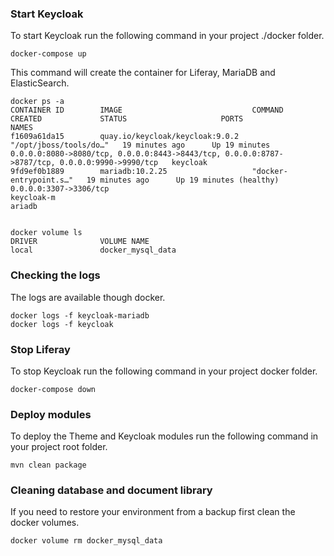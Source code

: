 ### Start Keycloak
To start Keycloak run the following command in your project ./docker folder.
```
docker-compose up
```
This command will create the container for Liferay, MariaDB and ElasticSearch.
```
docker ps -a
CONTAINER ID        IMAGE                             COMMAND                  CREATED             STATUS                     PORTS                    NAMES
f1609a61da15        quay.io/keycloak/keycloak:9.0.2   "/opt/jboss/tools/do…"   19 minutes ago      Up 19 minutes             0.0.0.0:8080->8080/tcp, 0.0.0.0:8443->8443/tcp, 0.0.0.0:8787->8787/tcp, 0.0.0.0:9990->9990/tcp   keycloak
9fd9ef0b1889        mariadb:10.2.25                   "docker-entrypoint.s…"   19 minutes ago      Up 19 minutes (healthy)   0.0.0.0:3307->3306/tcp                                                                           keycloak-m
ariadb


docker volume ls
DRIVER              VOLUME NAME
local               docker_mysql_data
```

### Checking the logs
The logs are available though docker.
```
docker logs -f keycloak-mariadb
docker logs -f keycloak
```

### Stop Liferay
To stop Keycloak run the following command in your project docker folder.
```
docker-compose down
```

### Deploy modules
To deploy the Theme and Keycloak modules run the following command in your project root folder.
```
mvn clean package
```

### Cleaning database and document library
If you need to restore your environment from a backup first clean the docker volumes.
```
docker volume rm docker_mysql_data
```
